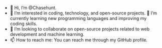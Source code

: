 - 👋 Hi, I’m @Chasehunt.
- 👀 I’m interested in coding, technology, and open-source projects.
🌱 I’m currently learning new programming languages and improving my coding skills.
- 💞️ I’m looking to collaborate on open-source projects related to web development and machine learning.
- 📫 How to reach me: You can reach me through my GitHub profile.

<!---
Chasehunt/Chasehunt is a ✨ special ✨ repository because its `README.md` (this file) appears on your GitHub profile.
You can click the Preview link to take a look at your changes.
--->
